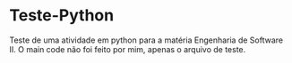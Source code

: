 # Teste-Python
Teste de uma atividade em python para a matéria Engenharia de Software II.
O main code não foi feito por mim, apenas o arquivo de teste.
